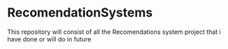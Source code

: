 # RecomendationSystems
This repository will consist of all the Recomendations system project that i have done or will do in future
